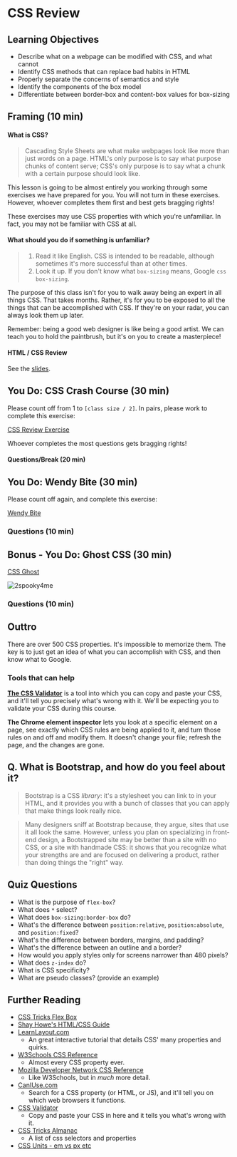 # CSS Review

## Learning Objectives
- Describe what on a webpage can be modified with CSS, and what cannot
- Identify CSS methods that can replace bad habits in HTML
- Properly separate the concerns of semantics and style
- Identify the components of the box model
- Differentiate between border-box and content-box values for box-sizing

## Framing (10 min)

#### What is CSS?

> Cascading Style Sheets are what make webpages look like more than just words on a page. HTML's only purpose is to say what purpose chunks of content serve; CSS's only purpose is to say what a chunk with a certain purpose should look like.

This lesson is going to be almost entirely you working through some exercises we have prepared for you. You will not turn in these exercises. However, whoever completes them first and best gets bragging rights!

These exercises may use CSS properties with which you're unfamiliar. In fact, you may not be familiar with CSS at all.


#### What should you do if something is unfamiliar?

> 1. Read it like English. CSS is intended to be readable, although sometimes it's more successful than at other times.
> 2. Look it up. If you don't know what `box-sizing` means, Google `css box-sizing`.

The purpose of this class isn't for you to walk away being an expert in all things CSS. That takes months. Rather, it's for you to be exposed to all the things that can be accomplished with CSS. If they're on your radar, you can always look them up later.

Remember: being a good web designer is like being a good artist. We can teach you to hold the paintbrush, but it's on you to create a masterpiece!

#### HTML / CSS Review

See the [slides](html_css_review.pdf).

## You Do: CSS Crash Course (30 min)

Please count off from 1 to `[class size / 2]`. In pairs, please work to complete this exercise:

[CSS Review Exercise](https://github.com/ATL-WDI-Exercises/css-review)

Whoever completes the most questions gets bragging rights!

#### Questions/Break (20 min)

## You Do: Wendy Bite (30 min)

Please count off again, and complete this exercise:

[Wendy Bite](https://github.com/ATL-WDI-Exercises/wendy_bite)

### Questions (10 min)

## Bonus - You Do: Ghost CSS (30 min)

[CSS Ghost](https://github.com/ATL-WDI-Exercises/css-ghost)

![2spooky4me](https://media.giphy.com/media/UBqZtU0cPF6Lu/giphy.gif)

### Questions (10 min)

## Outtro

There are over 500 CSS properties. It's impossible to memorize them. The key is to just get an idea of what you can accomplish with CSS, and then know what to Google.

### Tools that can help

**[The CSS Validator](http://jigsaw.w3.org/css-validator/#validate_by_input)** is a tool into which you can copy and paste your CSS, and it'll tell you precisely what's wrong with it. We'll be expecting you to validate your CSS during this course.

**The Chrome element inspector** lets you look at a specific element on a page, see exactly which CSS rules are being applied to it, and turn those rules on and off and modify them. It doesn't change your file; refresh the page, and the changes are gone.

Q. What is Bootstrap, and how do you feel about it?
---
> Bootstrap is a CSS *library*: it's a stylesheet you can link to in your HTML, and it provides you with a bunch of classes that you can apply that make things look really nice.

> Many designers sniff at Bootstrap because, they argue, sites that use it all look the same. However, unless you plan on specializing in front-end design, a Bootstrapped site may be better than a site with no CSS, or a site with handmade CSS: it shows that you recognize what your strengths are and are focused on delivering a product, rather than doing things the "right" way.

## Quiz Questions

- What is the purpose of `flex-box`?
- What does `*` select?
- What does `box-sizing:border-box` do?
- What's the difference between `position:relative`, `position:absolute`, and `position:fixed`?
- What's the difference between borders, margins, and padding?
- What's the difference between an outline and a border?
- How would you apply styles only for screens narrower than 480 pixels?
- What does `z-index` do?
- What is CSS specificity?
- What are pseudo classes? (provide an example)

## Further Reading

- [CSS Tricks Flex Box](https://css-tricks.com/snippets/css/a-guide-to-flexbox/)
- [Shay Howe's HTML/CSS Guide](http://learn.shayhowe.com)
- [LearnLayout.com](http://learnlayout.com/)
  - An great interactive tutorial that details CSS' many properties and quirks.
- [W3Schools CSS Reference](http://www.w3schools.com/cssref/default.asp)
  - Almost every CSS property ever.
- [Mozilla Developer Network CSS Reference](https://developer.mozilla.org/en-US/docs/Web/CSS/Reference)
  - Like W3Schools, but in *much* more detail.
- [CanIUse.com](http://caniuse.com/)
  - Search for a CSS property (or HTML, or JS), and it'll tell you on which web browsers it functions.
- [CSS Validator](https://jigsaw.w3.org/css-validator/#validate_by_input)
  - Copy and paste your CSS in here and it tells you what's wrong with it.
- [CSS Tricks Almanac](https://css-tricks.com/almanac/)
  - A list of css selectors and properties
- [CSS Units - em vs px etc](http://kyleschaeffer.com/development/css-font-size-em-vs-px-vs-pt-vs/)
